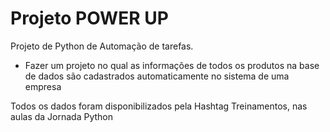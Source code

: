 # Projeto POWER UP 
 Projeto de Python de Automação de tarefas. 
 
 * Fazer um projeto no qual as informações de todos os produtos na base de dados são cadastrados automaticamente no sistema de uma empresa
 
 
 Todos os dados foram disponibilizados pela Hashtag Treinamentos, nas aulas da Jornada Python

 
